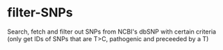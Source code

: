 # filter-SNPs
Search, fetch and filter out SNPs from NCBI's dbSNP with certain criteria (only get IDs of SNPs that are T>C, pathogenic and preceeded by a T)

